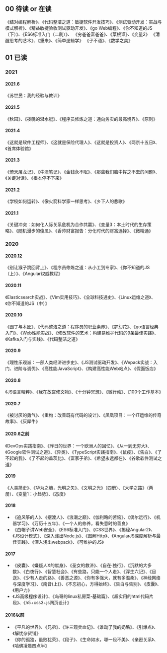 ## 00 待读 or 在读
《结对编程解析》、《代码整洁之道：敏捷软件开发技巧》、《测试驱动开发：实战与模式解析》、《精益敏捷验收测试驱动开发》、《go Web编程》、《你不知道的JS（下）》、《ES6标准入门（二刷）》、
《穷爸爸富爸爸》、《菜根谭》、《变量2》
《清醒思考的艺术》、《重来》、《简单逻辑学》
《子不语》、《数学之美》


## 01 已读
### 2021

#### 2021.6
《苏世民：我的经验与教训》

#### 2021.5
《秋园》、《夜晚的潜水艇》、《程序员修炼之道：通向务实的最高境界》、《原则》
#### 2021.4 
《这就是软件工程师》、《这就是保险代理人》、《这就是投资人》、《两京十五日》、《首席体验馆》
#### 2021.3
《倚天屠龙记》、《牛津笔记》、《金钱永不眠》、《那些我们脑中挥之不去的问题》、《关键对话》、《根本停不下来》

#### 2021.2
《学校如何运转》、《像火箭科学家一样思考》、《乡下人的悲歌》

#### 2021.1
《关键冲突：如何化人际关系危机为合作共赢》、《变量3：本土时代的生存策略》、《随机漫步的傻瓜》、《香帅财富报告：分化时代的财富选择》、《微精通》

### 2020
#### 2020.12
《别让猴子跳回背上》、《程序员修炼之道：从小工到专家》、《你不知道的JS（上）》、《Angular权威教程》
#### 2020.11
《Elasticsearch实战》、《Vim实用技巧》、《全球科技通史》、《Linux运维之道》、《你不知道的JS（中）》
#### 2020.10
《园丁与木匠》、《代码整洁之道：程序员的职业素养》、《梦幻花》、《go语言经典入门》、《Web性能实战》、《修改软件的艺术：构建易维护代码的9条最佳实践》、《Kafka入门与实践》、《代码整洁之道》
#### 2020.9
《理性乐观派：一部人类经济进步史》、《JS测试驱动开发》、《Wepack实战：入门、进阶与调优》、《高性能JavaScript》、《构建高性能Web站点》、《假面饭店》
#### 2020.8
《JS语言精粹》、《我在故宫修文物》、《十分钟冥想》、《微行动》、《100个工作基本》
#### 2020.7
《被讨厌的勇气》、《重构：改善既有代码的设计》、《凤凰项目：一个IT运维的传奇故事》、《灰犀牛》  
#### 2020.6之前
《DevOps实践指南》、《昨日的世界：一个欧洲人的回忆》、《从一到无穷大》、《Google软件测试之道》、《异类》、《TypeScript实践指南》、《鼠疫》、《告白》、《了不起的我》、《了不起的盖茨比》、《富家子弟》、《希望永远都在》、《谷歌软件测试之道》

#### 2019
《人类简史》、《华为之熵，光明之矢》、《文明之光》（四册）、《大学之路》（两册）、《变量1：小趋势》、《态度》

#### 2018
- 《追风筝的人》、《摆渡人》、《浪潮之巅》、《伽利略的苦恼》、《偶尔远行》、《机器学习》、《万历十五年》、《一个人的修养，看失意时的善良》
- 《白帽子讲Web安全》、《ES6标准入门》、《CSS世界》、《揭秘Angular2》、《JS设计模式》、《深入浅出Node.js》、《图解Http》、《AngularJS深度解析与最佳实践》、《深入浅出webpack》、《可维护的JS》

#### 2017
- 《皮囊》、《嫌疑人X的献身》、《圣女的救济》、《自在·独行》、《沉默的大多数》、《白夜行》、《智慧社会》、《有些路，只能一个人走》、《浮生六记》、《目送》、《少有人走的路》、《善恶之源》、《你有多强大，就有多温柔》、《神经网络与深度学习》、《南音(上)》、《不忘初心，方得始终》、《告白与告别》、《皮囊》、《用户力》
- 《JS高级程序设计》、《鸟哥的linux私房菜-基础篇》、《超实用的html代码片段》、《h5+css3+js网页设计》

#### 2016以前
- 《平凡的世界》、《兄弟》、《许三观卖血记》、《谁动了我的奶酪》、《引爆点》、《解忧杂货铺》
- 《你的孤独，虽败犹荣》、《段子》、《生命如水，哪一段不美》、《亲密关系》、《哈佛凌晨四点半》

